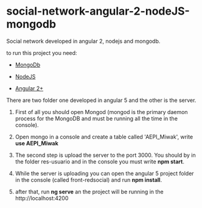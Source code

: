 # social-network-angular-2-nodeJS-mongodb

Social network developed in angular 2, nodejs and mongodb.

to run this project you need:

- <a href="https://www.mongodb.com/download-center?jmp=nav#atlas" target="_blank">MongoDb </a>

- <a href="https://nodejs.org/es/download/" target="_blank">NodeJS</a>

- <a href="https://angular.io/" target="_blank">Angular 2+</a>

There are two folder one developed in angular 5 and the other is the server.

1) First of all you should open Mongod (mongod is the primary daemon process for the MongoDB and must be running all the time in the console).

2) Open mongo in a console and create a table called 'AEPI_Miwak', write <b>use AEPI_Miwak</b>
3) The second step is upload the server to the port 3000. You should by in the folder res-usuario and in the console you must write <b>npm start</b>.

4) While the server is uploading you can open the angular 5 project folder in the console (called front-redsocial) and run <b>npm install</b>.
5) after that, run <b>ng serve</b> an  the project will be running in the http://localhost:4200
